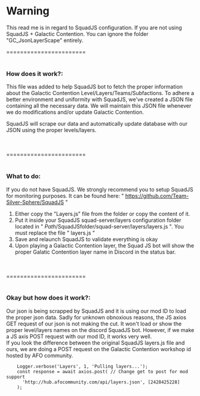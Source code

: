 <h1>Warning</h1>

This read me is in regard to SquadJS configuration. If you are not using SquadJS + Galactic Contention. You can ignore the folder "GC_JsonLayerScape" entirely.

=======================
<br>
<br>
<h3>How does it work?:</h3>

This file was added to help SquadJS bot to fetch the proper information about the Galactic Contention Level/Layers/Teams/Subfactions. To adhere a better environment and uniformity with SquadJS, we've created a JSON file containing all the necessary data. We will maintain this JSON file whenever we do modifications and/or update Galactic Contention.

SquadJS will scrape our data and automatically update database with our JSON using the proper levels/layers.

<br>
<br>
=======================
<br>
<br>

<h3>What to do:</h3>

If you do not have SquadJS. We strongly recommend you to setup SquadJS for monitoring purposes. It can be found here: " https://github.com/Team-Silver-Sphere/SquadJS "

1. Either copy the "Layers.js" file from the folder or copy the content of it.
2. Put it inside your SquadJS squad-server/layers configuration folder located in " $Path/$SquadJSfolder/squad-server/layers/layers.js ". You must replace the file " layers.js "
3. Save and relaunch SquadJS to validate everything is okay
4. Upon playing a Galactic Contention layer, the Squad JS bot will show the proper Galatic Contention layer name in Discord in the status bar.

<br>
<br>
=======================
<br>
<br>

<h3>Okay but how does it work?:</h3>

Our json is being scrapped by SquadJS and it is using our mod ID to load the proper json data. Sadly for unknown obnoxious reasons, the JS axios GET request of our json is not making the cut. It won't load or show the proper level/layers names on the discord SquadJS bot.
However, if we make a JS axis POST request with our mod ID, it works very well.
<br>
If you look the difference between the original SquadJS layers.js file and ours, we are doing a POST request on the Galactic Contention workshop id hosted by AFO community.

```
    Logger.verbose('Layers', 1, 'Pulling layers...');
    const response = await axios.post( // Change get to post for mod support
      'http://hub.afocommunity.com/api/layers.json', [2428425228]
    );
```
